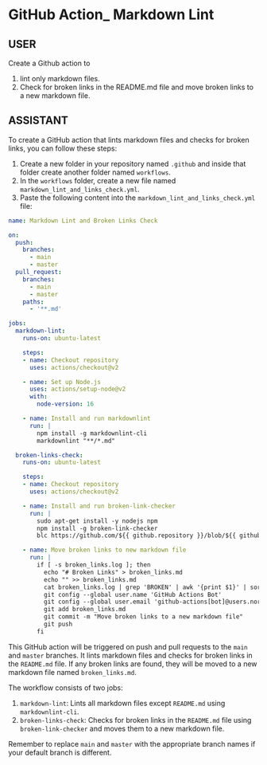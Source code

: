 # GitHub Action_ Markdown Lint

## USER

Create a Github action to

1. lint only markdown files.
2. Check for broken links in the README.md file and move broken links to a new markdown file.

## ASSISTANT

To create a GitHub action that lints markdown files and checks for broken links, you can follow these steps:

1. Create a new folder in your repository named `.github` and inside that folder create another folder named `workflows`.
2. In the `workflows` folder, create a new file named `markdown_lint_and_links_check.yml`.
3. Paste the following content into the `markdown_lint_and_links_check.yml` file:

```yaml
name: Markdown Lint and Broken Links Check

on:
  push:
    branches:
      - main
      - master
  pull_request:
    branches:
      - main
      - master
    paths:
      - '**.md'

jobs:
  markdown-lint:
    runs-on: ubuntu-latest

    steps:
    - name: Checkout repository
      uses: actions/checkout@v2

    - name: Set up Node.js
      uses: actions/setup-node@v2
      with:
        node-version: 16

    - name: Install and run markdownlint
      run: |
        npm install -g markdownlint-cli
        markdownlint "**/*.md"

  broken-links-check:
    runs-on: ubuntu-latest

    steps:
    - name: Checkout repository
      uses: actions/checkout@v2

    - name: Install and run broken-link-checker
      run: |
        sudo apt-get install -y nodejs npm
        npm install -g broken-link-checker
        blc https://github.com/${{ github.repository }}/blob/${{ github.sha }}/README.md -ro --exclude '*.md' --get --filter-level 3 | tee broken_links.log || true

    - name: Move broken links to new markdown file
      run: |
        if [ -s broken_links.log ]; then
          echo "# Broken Links" > broken_links.md
          echo "" >> broken_links.md
          cat broken_links.log | grep 'BROKEN' | awk '{print $1}' | sort | uniq | sed 's/^/- /' >> broken_links.md
          git config --global user.name 'GitHub Actions Bot'
          git config --global user.email 'github-actions[bot]@users.noreply.github.com'
          git add broken_links.md
          git commit -m "Move broken links to a new markdown file"
          git push
        fi
```

This GitHub action will be triggered on push and pull requests to the `main` and `master` branches. It lints markdown files and checks for broken links in the `README.md` file. If any broken links are found, they will be moved to a new markdown file named `broken_links.md`.

The workflow consists of two jobs:

1. `markdown-lint`: Lints all markdown files except `README.md` using `markdownlint-cli`.
2. `broken-links-check`: Checks for broken links in the `README.md` file using `broken-link-checker` and moves them to a new markdown file.

Remember to replace `main` and `master` with the appropriate branch names if your default branch is different.
